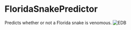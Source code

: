 # FloridaSnakePredictor
Predicts whether or not a Florida snake is venomous.
![EDB](https://github.com/WilliamHowardGit/FloridaSnakePredictor/assets/47336206/eeca974a-9f56-45a9-b81b-f7499e157a4d)
